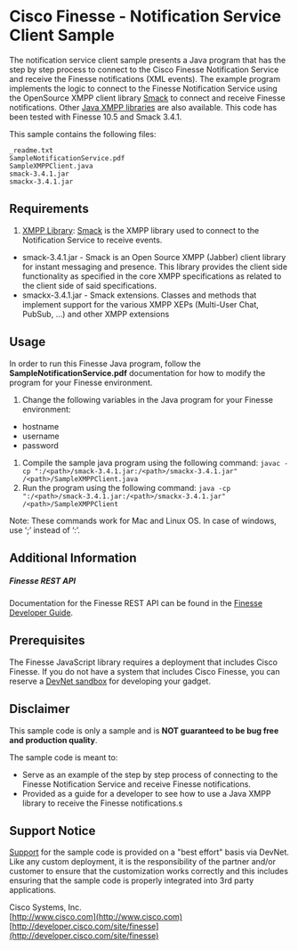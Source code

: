 # Cisco Finesse - Notification Service Client Sample
The notification service client sample presents a Java program that has the step by step process to connect to the Cisco Finesse Notification Service and receive the Finesse notifications (XML events). The example program implements the logic to connect to the Finesse Notification Service using the OpenSource XMPP client library [Smack](https://www.igniterealtime.org/projects/smack/) to connect and receive Finesse notifications. Other [Java XMPP libraries](http://xmpp.org/software/libraries.html) are also available. This code has been tested with Finesse 10.5 and Smack 3.4.1.

This sample contains the following files:

    _readme.txt
    SampleNotificationService.pdf
    SampleXMPPClient.java
    smack-3.4.1.jar
    smackx-3.4.1.jar

## Requirements
1. [XMPP Library](http://xmpp.org/software/libraries.html): [Smack](https://www.igniterealtime.org/projects/smack/) is the XMPP library used to connect to the Notification Service to receive events.

 * smack-3.4.1.jar - Smack is an Open Source XMPP (Jabber) client library for 
instant messaging and presence. This library provides the client side functionality 
as specified in the core XMPP specifications as related to the client side of 
said specifications.
 * smackx-3.4.1.jar - Smack extensions. Classes and methods that implement support 
for the various XMPP XEPs (Multi-User Chat, PubSub, …) and other XMPP extensions

## Usage
In order to run this Finesse Java program, follow the **SampleNotificationService.pdf** documentation for how to modify the program for your Finesse environment.

1. Change the following variables in the Java program for your Finesse environment:
 * hostname
 * username
 * password
1. Compile the sample java program using the following command:
`javac -cp ":/<path>/smack-3.4.1.jar:/<path>/smackx-3.4.1.jar" /<path>/SampleXMPPClient.java`
1. Run the program using the following command:
`java -cp ":/<path>/smack-3.4.1.jar:/<path>/smackx-3.4.1.jar" /<path>/SampleXMPPClient`

Note: These commands work for Mac and Linux OS. In case of windows, use ‘;’ instead of ‘:’.

## Additional Information
##### Finesse REST API
Documentation for the Finesse REST API can be found in the [Finesse Developer Guide](https://developer.cisco.com/docs/finesse/#!rest-api-dev-guide).

## Prerequisites
The Finesse JavaScript library requires a deployment that includes Cisco Finesse. If you do not have a system that includes Cisco Finesse, you can reserve a [DevNet sandbox](https://developer.cisco.com/docs/finesse/#!sandbox) for developing your gadget.

## Disclaimer
This sample code is only a sample and is **NOT guaranteed to be bug free and production quality**.

The sample code is meant to:
- Serve as an example of the step by step process of connecting to the Finesse Notification Service and receive Finesse notifications.
- Provided as a guide for a developer to see how to use a Java XMPP library to receive the Finesse notifications.s

## Support Notice
[Support](https://developer.cisco.com/site/support) for the sample code is provided on a "best effort" basis via DevNet. Like any custom deployment, it is the responsibility of the partner and/or customer to ensure that the customization works correctly and this includes ensuring that the sample code is properly integrated into 3rd party applications.

Cisco Systems, Inc.<br>
[http://www.cisco.com](http://www.cisco.com)<br>
[http://developer.cisco.com/site/finesse](http://developer.cisco.com/site/finesse)
